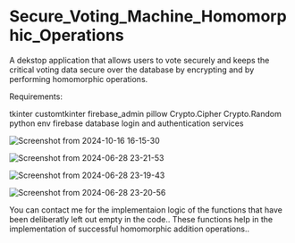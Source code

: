 # Secure_Voting_Machine_Homomorphic_Operations
A dekstop application that allows users to vote securely and keeps the critical voting data secure over the database by encrypting and by performing homomorphic operations.

Requirements:

tkinter
customtkinter
firebase_admin
pillow
Crypto.Cipher
Crypto.Random
python env
firebase database login and authentication services

![Screenshot from 2024-10-16 16-15-30](https://github.com/user-attachments/assets/9e456349-3781-44fd-a9ac-bba7781c35c5)

![Screenshot from 2024-06-28 23-21-53](https://github.com/user-attachments/assets/9648e98f-72f3-4d6f-87b4-1cf5c81c8eb7)

![Screenshot from 2024-06-28 23-19-43](https://github.com/user-attachments/assets/907de8f9-c5c5-491b-9046-f954eb340267)

![Screenshot from 2024-06-28 23-20-56](https://github.com/user-attachments/assets/fee5f977-80b1-497c-a08e-4fc79504d69a)

You can contact me for the implementaion logic of the functions that have been deliberatly left out empty in the code.. These functions help in the implementation of successful homomorphic addition operations.. 


